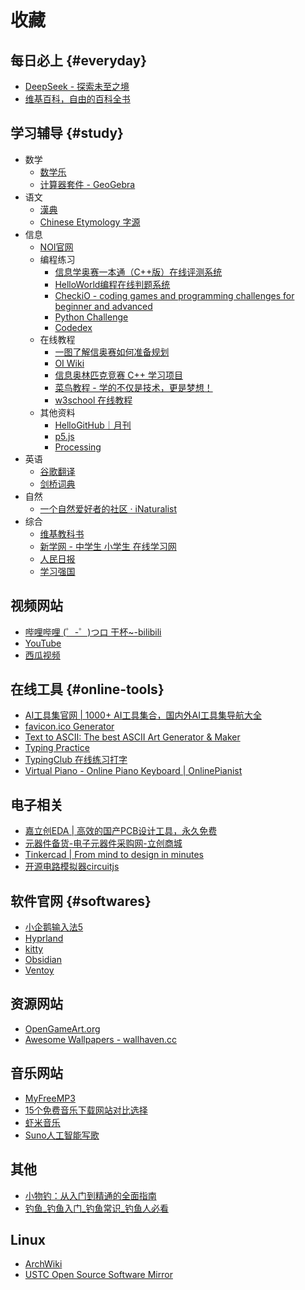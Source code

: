 # 收藏

## 每日必上 {#everyday}

- [DeepSeek - 探索未至之境](https://chat.deepseek.com/)
- [维基百科，自由的百科全书](https://zh.m.wikipedia.org/)

## 学习辅导 {#study}

- 数学
    - [数学乐](https://www.shuxuele.com/)
    - [计算器套件 - GeoGebra](https://www.geogebra.org/calculator)
- 语文
    - [漢典](https://www.zdic.net/)
    - [Chinese Etymology 字源](https://hanziyuan.net/)
- 信息
    - [NOI官网](https://oi-wiki.org/)
    - 编程练习
        - [信息学奥赛一本通（C++版）在线评测系统](http://ybt.ssoier.cn:8088/)
        - [HelloWorld编程在线判题系统](http://go.helloworldroom.com/problems/)
        - [CheckiO - coding games and programming challenges for beginner and advanced](https://checkio.org/)
        - [Python Challenge](http://www.pythonchallenge.com/)
        - [Codedex](https://www.codedex.io)
    - 在线教程
        - [一图了解信奥赛如何准备规划️](https://www.bilibili.com/opus/924259558909542416)
        - [OI Wiki](https://www.noi.cn/)
        - [信息奥林匹克竞赛 C++ 学习项目](https://github.com/FutureWL/ZHIYE_CSPJS)
        - [菜鸟教程 - 学的不仅是技术，更是梦想！](https://www.runoob.com/)
        - [w3school 在线教程](https://www.w3school.com.cn/)
    - 其他资料
        - [HelloGitHub｜月刊](https://hellogithub.com/periodical)
        - [p5.js](https://p5js.org/zh-Hans/)
        - [Processing](https://processing.org/)
- 英语
    - [谷歌翻译](https://translate.google.com/?hl=zh-CN&tab=TT&sl=auto&tl=en&op=translate)
    - [剑桥词典](https://dictionary.cambridge.org/zhs/)
- 自然
    - [一个自然爱好者的社区 · iNaturalist](https://www.inaturalist.org/)
- 综合
    - [维基教科书](https://zh.wikibooks.org/wiki/Wikibooks:首页)
    - [新学网 - 中学生 小学生 在线学习网](http://www.newxue.com/)
    - [人民日报](http://paper.people.com.cn/rmrb/paperindex.htm)
    - [学习强国](https://www.xuexi.cn/)

## 视频网站

- [哔哩哔哩 (゜-゜)つロ 干杯~-bilibili](https://www.bilibili.com/)
- [YouTube](https://www.youtube.com/)
- [西瓜视频](https://www.ixigua.com/)

## 在线工具 {#online-tools}

- [AI工具集官网 | 1000+ AI工具集合，国内外AI工具集导航大全](https://ai-bot.cn/)
- [favicon.ico Generator](https://www.favicon.cc/)
- [Text to ASCII: The best ASCII Art Generator & Maker](https://www.asciiart.eu/text-to-ascii-art)
- [Typing Practice](https://www.keybr.com/)
- [TypingClub 在线练习打字](https://www.edclub.com/sportal/)
- [Virtual Piano - Online Piano Keyboard | OnlinePianist](https://www.onlinepianist.com/virtual-piano)

## 电子相关

- [嘉立创EDA | 高效的国产PCB设计工具，永久免费](https://lceda.cn/)
- [元器件备货-电子元器件采购网-立创商城](https://www.szlcsc.com/)
- [Tinkercad | From mind to design in minutes](https://www.tinkercad.com/dashboard)
- [开源电路模拟器circuitjs](https://www.falstad.com/circuit/circuitjs.html)

## 软件官网 {#softwares}

- [小企鹅输入法5](https://fcitx-im.org/wiki/Fcitx_5/zh-cn)
- [Hyprland](https://hyprland.org/)
- [kitty](https://sw.kovidgoyal.net/kitty/)
- [Obsidian](https://obsidian.md/)
- [Ventoy](https://www.ventoy.net/)

## 资源网站

- [OpenGameArt.org](https://opengameart.org/)
- [Awesome Wallpapers - wallhaven.cc](https://wallhaven.cc/search?categories=110&purity=100&atleast=3840x2160&ratios=16x9&sorting=random&order=desc&ai_art_filter=1)

## 音乐网站

- [MyFreeMP3](https://tool.liumingye.cn/music/)
- [15个免费音乐下载网站对比选择](https://zh.geekersoft.com/resources-multimedia-solutions/best-free-music-sites-comparison.html)
- [虾米音乐](http://www.xiami.com/play)
- [Suno人工智能写歌](https://suno.com/)

## 其他

- [小物钓：从入门到精通的全面指南](https://book.xiaowudiao.com/)
- [钓鱼_钓鱼入门_钓鱼常识_钓鱼人必看](https://m.diaoyu123.com/diaoyu/)

## Linux

- [ArchWiki](https://wiki.archlinux.org/)
- [USTC Open Source Software Mirror](https://mirrors.ustc.edu.cn/)
